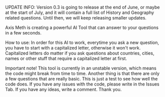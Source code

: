 UPDATE INFO: Version 0.3 is going to release at the end of June, or maybe at the start of July, and it will contain a full list of History and Geography related questions. Until then, we will keep releasing smaller updates.

Axis Meth is creating a powerful AI Tool that can answer to your questions in a few seconds. 

How to use: In order for this AI to work, everytime you ask a new question, you have to start with a capitalized letter, otherwise it won't work. Capitalized letters do matter if you ask questions about countries, cities, names or other stuff that require a capitalized letter at first.

Important note! This tool is currently in an unstable version, which means the code might break from time to time. Another thing is that there are only a few questions that are really basic. This is just a test to see how well the code does. If you have any issues with the code, please write in the Issues Tab. If you have any ideas, write a comment. Thank you.

